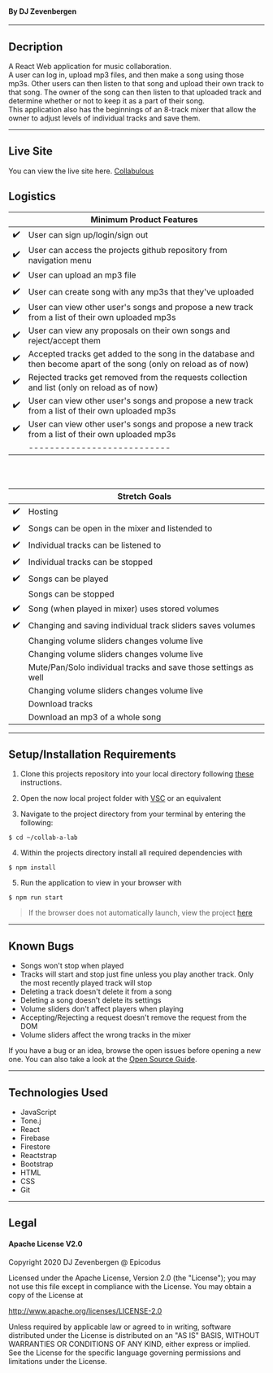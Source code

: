 ![]()
<br />

#### By DJ Zevenbergen

<hr/>

## Decription

A React Web application for music collaboration. <br>
A user can log in, upload mp3 files, and then make a song using those mp3s.
Other users can then listen to that song and upload their own track to that song. 
The owner of the song can then listen to that uploaded track and determine whether or not to keep it as a part of their song.
<br>
This application also has the beginnings of an 8-track mixer that allow the owner to adjust levels of individual tracks and save them. 
<hr />

## Live Site
You can view the live site here. [Collabulous](collab-a-lab.web.app)

## Logistics

|                    | Minimum Product Features                                            |
| ------------------ | ------------------------------------------------------------------- |
| :heavy_check_mark: | User can sign up/login/sign out                                               |
| :heavy_check_mark: | User can access the projects github repository from navigation menu |
| :heavy_check_mark: | User can upload an mp3 file                   |
| :heavy_check_mark: | User can create song with any mp3s that they've uploaded        |
| :heavy_check_mark: | User can view other user's songs and propose a new track from a list of their own uploaded mp3s            |
| :heavy_check_mark: | User can view any proposals on their own songs and reject/accept them           |
| :heavy_check_mark: | Accepted tracks get added to the song in the database and then become apart of the song (only on reload as of now)            |
| :heavy_check_mark: | Rejected tracks get removed from the requests collection and list (only on reload as of now)            |
| :heavy_check_mark: | User can view other user's songs and propose a new track from a list of their own uploaded mp3s            |
| :heavy_check_mark: | User can view other user's songs and propose a new track from a list of their own uploaded mp3s            |
|                    | ---------------------------   |

<br/>
<br/>

|                    | Stretch Goals                                           |
| ------------------ | ------------------------------------------------------- |
| :heavy_check_mark: | Hosting                                                 |
| :heavy_check_mark: | Songs can be open in the mixer and listended to                                    |
| :heavy_check_mark: | Individual tracks can be listened to  |
| :heavy_check_mark: | Individual tracks can be stopped  |
| :heavy_check_mark: | Songs can be played         |
|                    | Songs can be stopped         |
| :heavy_check_mark: | Song (when played in mixer) uses stored volumes         |
| :heavy_check_mark: | Changing and saving individual track sliders saves volumes        |
|                    | Changing volume sliders changes volume live    |
|                    | Changing volume sliders changes volume live    |
|                    | Mute/Pan/Solo individual tracks and save those settings as well   |
|                    | Changing volume sliders changes volume live    |
|                    | Download tracks    |
|                    | Download an mp3 of a whole song    |



<hr />

## Setup/Installation Requirements

1. Clone this projects repository into your local directory following [these](https://www.linode.com/docs/development/version-control/how-to-install-git-and-clone-a-github-repository/) instructions.

2. Open the now local project folder with [VSC](https://code.visualstudio.com/Download) or an equivalent

3. Navigate to the project directory from your terminal by entering the following:

```
$ cd ~/collab-a-lab
```

4. Within the projects directory install all required dependencies with

```
$ npm install
```

5. Run the application to view in your browser with

```
$ npm run start
```

> If the browser does not automatically launch, view the project [here](https://localhost:3000)

<hr/>

## Known Bugs

- Songs won't stop when played
- Tracks will start and stop just fine unless you play another track. Only the most recently played track will stop
- Deleting a track doesn't delete it from a song
- Deleting a song doesn't delete its settings
- Volume sliders don't affect players when playing
- Accepting/Rejecting a request doesn't remove the request from the DOM
- Volume sliders affect the wrong tracks in the mixer

If you have a bug or an idea, browse the open issues before opening a new one. You can also take a look at the [Open Source Guide](https://opensource.guide/).

<hr/>

## Technologies Used


- JavaScript
- Tone.j
- React
- Firebase
- Firestore
- Reactstrap
- Bootstrap
- HTML
- CSS
- Git

<hr/>

## Legal

#### Apache License V2.0

Copyright 2020 DJ Zevenbergen @ Epicodus

Licensed under the Apache License, Version 2.0 (the "License");
you may not use this file except in compliance with the License.
You may obtain a copy of the License at

http://www.apache.org/licenses/LICENSE-2.0

Unless required by applicable law or agreed to in writing, software
distributed under the License is distributed on an "AS IS" BASIS,
WITHOUT WARRANTIES OR CONDITIONS OF ANY KIND, either express or implied.
See the License for the specific language governing permissions and
limitations under the License.
